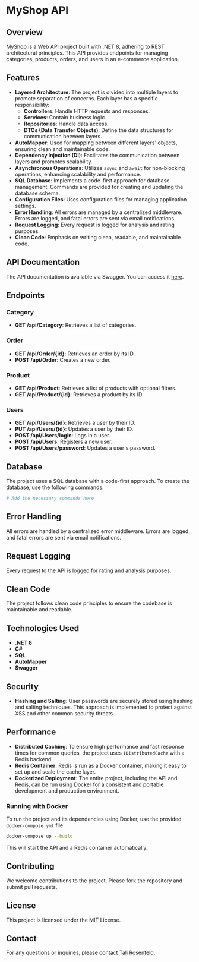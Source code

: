 # MyShop API

## Overview
MyShop is a Web API project built with .NET 8, adhering to REST architectural principles. This API provides endpoints for managing categories, products, orders, and users in an e-commerce application.

## Features
- **Layered Architecture**: The project is divided into multiple layers to promote separation of concerns. Each layer has a specific responsibility:
  - **Controllers**: Handle HTTP requests and responses.
  - **Services**: Contain business logic.
  - **Repositories**: Handle data access.
  - **DTOs (Data Transfer Objects)**: Define the data structures for communication between layers.
- **AutoMapper**: Used for mapping between different layers' objects, ensuring clean and maintainable code.
- **Dependency Injection (DI)**: Facilitates the communication between layers and promotes scalability.
- **Asynchronous Operations**: Utilizes `async` and `await` for non-blocking operations, enhancing scalability and performance.
- **SQL Database**: Implements a code-first approach for database management. Commands are provided for creating and updating the database schema.
- **Configuration Files**: Uses configuration files for managing application settings.
- **Error Handling**: All errors are managed by a centralized middleware. Errors are logged, and fatal errors are sent via email notifications.
- **Request Logging**: Every request is logged for analysis and rating purposes.
- **Clean Code**: Emphasis on writing clean, readable, and maintainable code.

## API Documentation
The API documentation is available via Swagger. You can access it [here](link-to-swagger).

## Endpoints
### Category
- **GET /api/Category**: Retrieves a list of categories.

### Order
- **GET /api/Order/{id}**: Retrieves an order by its ID.
- **POST /api/Order**: Creates a new order.

### Product
- **GET /api/Product**: Retrieves a list of products with optional filters.
- **GET /api/Product/{id}**: Retrieves a product by its ID.

### Users
- **GET /api/Users/{id}**: Retrieves a user by their ID.
- **PUT /api/Users/{id}**: Updates a user by their ID.
- **POST /api/Users/login**: Logs in a user.
- **POST /api/Users**: Registers a new user.
- **POST /api/Users/password**: Updates a user's password.

## Database
The project uses a SQL database with a code-first approach. To create the database, use the following commands:

```sh
# Add the necessary commands here
```

## Error Handling
All errors are handled by a centralized error middleware. Errors are logged, and fatal errors are sent via email notifications. 

## Request Logging
Every request to the API is logged for rating and analysis purposes.

## Clean Code
The project follows clean code principles to ensure the codebase is maintainable and readable.

## Technologies Used
- **.NET 8**
- **C#**
- **SQL**
- **AutoMapper**
- **Swagger**

## Security
- **Hashing and Salting**: User passwords are securely stored using hashing and salting techniques. This approach is implemented to protect against XSS and other common security threats.

## Performance
- **Distributed Caching**: To ensure high performance and fast response times for common queries, the project uses `IDistributedCache` with a Redis backend.
- **Redis Container**: Redis is run as a Docker container, making it easy to set up and scale the cache layer.
- **Dockerized Deployment**: The entire project, including the API and Redis, can be run using Docker for a consistent and portable development and production environment.

### Running with Docker
To run the project and its dependencies using Docker, use the provided `docker-compose.yml` file:

```sh
docker-compose up --build
```

This will start the API and a Redis container automatically.

## Contributing
We welcome contributions to the project. Please fork the repository and submit pull requests.

## License
This project is licensed under the MIT License.

## Contact
For any questions or inquiries, please contact [Tali Rosenfeld](email:tali106831@gmail.com,phone:0533106831).


